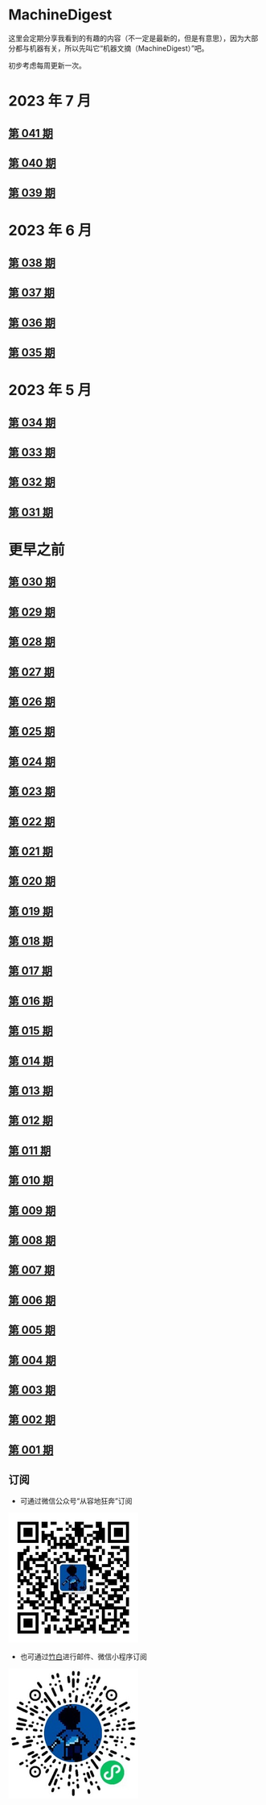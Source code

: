 # MachineDigest
这里会定期分享我看到的有趣的内容（不一定是最新的，但是有意思），因为大部分都与机器有关，所以先叫它“机器文摘（MachineDigest）”吧。

初步考虑每周更新一次。

# 2023 年 7 月
## [第 041 期](ISSUE_041/README.md)

## [第 040 期](ISSUE_040/README.md)

## [第 039 期](ISSUE_039/README.md)

# 2023 年 6 月
## [第 038 期](ISSUE_038/README.md)

## [第 037 期](ISSUE_037/README.md)

## [第 036 期](ISSUE_036/README.md)

## [第 035 期](ISSUE_035/README.md)

# 2023 年 5 月
## [第 034 期](ISSUE_034/README.md)

## [第 033 期](ISSUE_033/README.md)

## [第 032 期](ISSUE_032/README.md)

## [第 031 期](ISSUE_031/README.md)

# 更早之前
## [第 030 期](ISSUE_030/README.md)

## [第 029 期](ISSUE_029/README.md)

## [第 028 期](ISSUE_028/README.md)

## [第 027 期](ISSUE_027/README.md)

## [第 026 期](ISSUE_026/README.md)

## [第 025 期](ISSUE_025/README.md)

## [第 024 期](ISSUE_024/README.md)

## [第 023 期](ISSUE_023/README.md)

## [第 022 期](ISSUE_022/README.md)

## [第 021 期](ISSUE_021/README.md)

## [第 020 期](ISSUE_020/README.md)

## [第 019 期](ISSUE_019/README.md)

## [第 018 期](ISSUE_018/README.md)

## [第 017 期](ISSUE_017/README.md)

## [第 016 期](ISSUE_016/README.md)

## [第 015 期](ISSUE_015/README.md)

## [第 014 期](ISSUE_014/README.md)

## [第 013 期](ISSUE_013/README.md)

## [第 012 期](ISSUE_012/README.md)

## [第 011 期](ISSUE_011/README.md)

## [第 010 期](ISSUE_010/README.md)

## [第 009 期](ISSUE_009/README.md)

## [第 008 期](ISSUE_008/README.md)

## [第 007 期](ISSUE_007/README.md)

## [第 006 期](ISSUE_006/README.md)

## [第 005 期](ISSUE_005/README.md)

## [第 004 期](ISSUE_004/README.md)

## [第 003 期](ISSUE_003/README.md)

## [第 002 期](ISSUE_002/README.md)

## [第 001 期](ISSUE_001/README.md)

## 订阅
- 可通过微信公众号“从容地狂奔”订阅

![](weixin.jpg)

- 也可通过[竹白](https://zhubai.love/)进行邮件、微信小程序订阅

![](zhubai.jpg)
